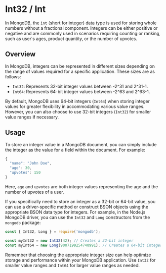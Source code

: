 # Int32 / Int

In MongoDB, the `int` (short for integer) data type is used for storing whole numbers without a fractional component. Integers can be either positive or negative and are commonly used in scenarios requiring counting or ranking, such as user's ages, product quantity, or the number of upvotes.

## Overview

In MongoDB, integers can be represented in different sizes depending on the range of values required for a specific application. These sizes are as follows:

- `Int32`: Represents 32-bit integer values between -2^31 and 2^31-1.
- `Int64`: Represents 64-bit integer values between -2^63 and 2^63-1.

By default, MongoDB uses 64-bit integers (`Int64`) when storing integer values for greater flexibility in accommodating various value ranges. However, you can also choose to use 32-bit integers (`Int32`) for smaller value ranges if necessary.

## Usage

To store an integer value in a MongoDB document, you can simply include the integer as the value for a field within the document. For example:

```javascript
{
  "name": "John Doe",
  "age": 30,
  "upvotes": 150
}
```

Here, `age` and `upvotes` are both integer values representing the age and the number of upvotes of a user.

If you specifically need to store an integer as a 32-bit or 64-bit value, you can use a driver-specific method or construct BSON objects using the appropriate BSON data type for integers. For example, in the Node.js MongoDB driver, you can use the `Int32` and `Long` constructors from the `mongodb` package:

```javascript
const { Int32, Long } = require('mongodb');

const myInt32 = new Int32(42); // Creates a 32-bit integer
const myInt64 = new Long(9007199254740991); // Creates a 64-bit integer
```

Remember that choosing the appropriate integer size can help optimize storage and performance within your MongoDB application. Use `Int32` for smaller value ranges and `Int64` for larger value ranges as needed.
